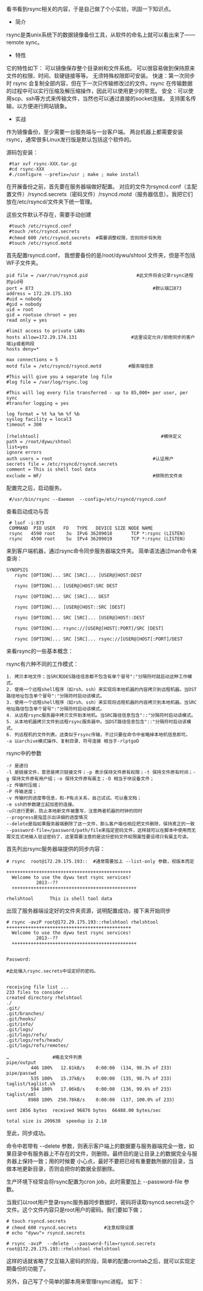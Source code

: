 
看书看到rsync相关的内容，于是自己做了个小实验，巩固一下知识点。

- 简介

rsync是类unix系统下的数据镜像备份工具，从软件的命名上就可以看出来了——remote sync。

- 特性

它的特性如下：
可以镜像保存整个目录树和文件系统。
可以很容易做到保持原来文件的权限、时间、软硬链接等等。
无须特殊权限即可安装。
快速：第一次同步时 rsync 会复制全部内容，但在下一次只传输修改过的文件。rsync 在传输数据的过程中可以实行压缩及解压缩操作，因此可以使用更少的带宽。
安全：可以使用scp、ssh等方式来传输文件，当然也可以通过直接的socket连接。
支持匿名传输，以方便进行网站镜象。

- 实战

作为镜像备份，至少需要一台服务端与一台客户端。 两台机器上都需要安装rsync，通常很多Linux发行版是默认包括这个软件的。

源码包安装：
    
     #tar xvf rsync-XXX.tar.gz
     #cd rsync-XXX
     #./configure --prefix=/usr ; make ; make install

在开展备份之前，首先要在服务器端做好配置。 对应的文件为rsyncd.conf（主配置文件）/rsyncd.secrets（密码文件）/rsyncd.motd（服务器信息）。我把它们放在/etc/rsyncd/文件夹下统一管理。

这些文件默认不存在，需要手动创建

     #touch /etc/rsyncd.conf
     #touch /etc/rsyncd.secrets
     #chmod 600 /etc/rsyncd.secrets  #需要调整权限，否则同步将失败
     #touch /etc/rsyncd.motd

首先配置rsyncd.conf， 我想要备份的是/root/dywu/shtool 文件夹，但是不包括WF子文件夹。


    pid file = /var/run/rsyncd.pid                  #此文件将会记录rsync进程的pid号
    port = 873                                            #默认端口873
    address = 172.29.175.193
    #uid = nobody
    #gid = nobody  
    uid = root
    gid = rootuse chroot = yes
    read only = yes
    
    #limit access to private LANs
    hosts allow=172.29.174.131                    #这里设定允许/拒绝同步的客户端ip或者网段
    hosts deny=*                                             
    
    max connections = 5
    motd file = /etc/rsyncd/rsyncd.motd          #服务端信息
    
    #This will give you a separate log file
    #log file = /var/log/rsync.log
    
    #This will log every file transferred - up to 85,000+ per user, per sync
    #transfer logging = yes
    
    log format = %t %a %m %f %b
    syslog facility = local3
    timeout = 300
    
    [rhelshtool]                                             #模块定义
    path = /root/dywu/shtool
    list=yes
    ignore errors
    auth users = root                                     #认证用户
    secrets file = /etc/rsyncd/rsyncd.secrets
    comment = This is shell tool data
    exclude = WF/                                         #排除的文件夹

配置完之后，启动服务。
     
     #/usr/bin/rsync --daemon  --config=/etc/rsyncd/rsyncd.conf
     
查看启动成功与否

     # lsof -i:873
     COMMAND  PID USER   FD   TYPE   DEVICE SIZE NODE NAME
     rsync   4590 root    3u  IPv6 36209018       TCP *:rsync (LISTEN)
     rsync   4590 root    5u  IPv4 36209019       TCP *:rsync (LISTEN)
     
来到客户端机器，通过rsync命令同步服务器端文件夹。
简单语法通过man命令来查询：

	SYNOPSIS
       rsync [OPTION]... SRC [SRC]... [USER@]HOST:DEST

       rsync [OPTION]... [USER@]HOST:SRC DEST

       rsync [OPTION]... SRC [SRC]... DEST

       rsync [OPTION]... [USER@]HOST::SRC [DEST]

       rsync [OPTION]... SRC [SRC]... [USER@]HOST::DEST

       rsync [OPTION]... rsync://[USER@]HOST[:PORT]/SRC [DEST]

       rsync [OPTION]... SRC [SRC]... rsync://[USER@]HOST[:PORT]/DEST

来看rsync的一些基本概念：

rsync有六种不同的工作模式：

 

    1. 拷贝本地文件；当SRC和DES路径信息都不包含有单个冒号":"分隔符时就启动这种工作模式。
    2. 使用一个远程shell程序（如rsh、ssh）来实现将本地机器的内容拷贝到远程机器。当DST路径地址包含单个冒号":"分隔符时启动该模式。
    3. 使用一个远程shell程序（如rsh、ssh）来实现将远程机器的内容拷贝到本地机器。当SRC地址路径包含单个冒号":"分隔符时启动该模式。
    4. 从远程rsync服务器中拷贝文件到本地机。当SRC路径信息包含"::"分隔符时启动该模式。
    5. 从本地机器拷贝文件到远程rsync服务器中。当DST路径信息包含"::"分隔符时启动该模式。
    6. 列远程机的文件列表。这类似于rsync传输，不过只要在命令中省略掉本地机信息即可。   -a 以archive模式操作、复制目录、符号连接 相当于-rlptgoD

rsync中的参数


    -r 是递归
    -l 是链接文件，意思是拷贝链接文件；-p 表示保持文件原有权限；-t 保持文件原有时间；-g 保持文件原有用户组；-o 保持文件原有属主；-D 相当于块设备文件；
    -z 传输时压缩；
    -P 传输进度；
    -v 传输时的进度等信息，和-P有点关系，自己试试。可以看文档；
    -e ssh的参数建立起加密的连接。
    -u只进行更新，防止本地新文件被重写，注意两者机器的时钟的同时
    --progress是指显示出详细的进度情况
    --delete是指如果服务器端删除了这一文件，那么客户端也相应把文件删除，保持真正的一致
    --password-file=/password/path/file来指定密码文件，这样就可以在脚本中使用而无需交互式地输入验证密码了，这里需要注意的是这份密码文件权限属性要设得只有属主可读。

首先列出rsync服务器端提供的同步内容：

    # rsync  root@172.29.175.193::  #通常需要加上 --list-only 参数，视版本而定
    
    ++++++++++++++++++++++++++++++++++++++++++++++
      Welcome to use the dywu test rsync services!
               2013--??
      ++++++++++++++++++++++++++++++++++++++++++++++
    
    rhelshtool      This is shell tool data
    
出现了服务器端设定好的文件夹资源，说明配置成功，接下来开始同步
    
    # rsync -avzP root@172.29.175.193::rhelshtool rhelshtool  
    ++++++++++++++++++++++++++++++++++++++++++++++
      Welcome to use the dywu test rsync services!
               2013--??
      ++++++++++++++++++++++++++++++++++++++++++++++
    
    
    Password: 
    
    #此处输入rsync.secrets中设定好的密码。
    
    
    receiving file list ...
    233 files to consider
    created directory rhelshtool
    ./
    .git/
    .git/branches/
    .git/hooks/
    .git/info/
    .git/logs/
    .git/logs/refs/
    .git/logs/refs/heads/
    .git/logs/refs/remotes/
    
    …                #略去文件列表
    pipe/output
             446 100%   12.81kB/s    0:00:00  (134, 98.3% of 233)
    pipe/passwd
             535 100%   15.37kB/s    0:00:00  (135, 98.7% of 233)
    taglist/taglist.sh
             594 100%   17.06kB/s    0:00:00  (136, 99.6% of 233)
    taglist/xml
            8988 100%  250.78kB/s    0:00:00  (137, 100.0% of 233)
    
    sent 2856 bytes  received 96876 bytes  66488.00 bytes/sec
    
    total size is 209638  speedup is 2.10

至此，同步成功。

命令中若带有 --delete 参数，则表示客户端上的数据要与服务器端完全一致，如果目录中有服务器上不存在的文件，则删除。最终目的是让目录上的数据完全与服务器上保持一致；用的时候要 小心点，最好不要把已经有重要数所据的目录，当做本地更新目录，否则会把你的数据全部删除。

生产环境下经常会将rsync配置为cron job，此时需要加上 --password-file 参数。

当我们以root用户登录rsync服务器同步数据时，密码将读取rsyncd.secrets这个文件。这个文件内容只是root用户的密码。我们要如下做；

  

    # touch rsyncd.secrets
    # chmod 600 rsyncd.secrets          #注意权限设置
    # echo "dywu"> rsyncd.secrets
        
    # rsync -avzP  --delete  --password-file=rsyncd.secrets  root@172.29.175.193::rhelshtool rhelshtool  

这样的话就省略了交互输入密码的阶段，简单的配置crontab之后，就可以实现定期备份的功能了。

另外，自己写了个简单的脚本用来管理rsync进程。 如下：


